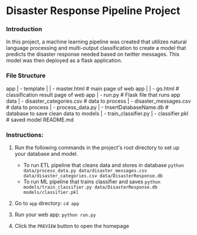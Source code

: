 # Disaster Response Pipeline Project
### Introduction
In this project, a machine learning pipeline was created that utilizes natural language processing and multi-output classification to create a model that predicts the disaster response needed based on twitter messages. This model was then deployed as a flask application. 

### File Structure
app
|   - template
| | - master.html # main page of web app
| | - go.html # classification result page of web app
|   - run.py # Flask file that runs app
data
|   - disaster_categories.csv # data to process
|   - disaster_messages.csv # data to process
|   - process_data.py
|   - InsertDatabaseName.db # database to save clean data to
models
|   - train_classifier.py
|   - classifier.pkl # saved model
README.md

### Instructions:
1. Run the following commands in the project's root directory to set up your database and model.

    - To run ETL pipeline that cleans data and stores in database
        `python data/process_data.py data/disaster_messages.csv data/disaster_categories.csv data/DisasterResponse.db`
    - To run ML pipeline that trains classifier and saves
        `python models/train_classifier.py data/DisasterResponse.db models/classifier.pkl`

2. Go to `app` directory: `cd app`

3. Run your web app: `python run.py`

4. Click the `PREVIEW` button to open the homepage
